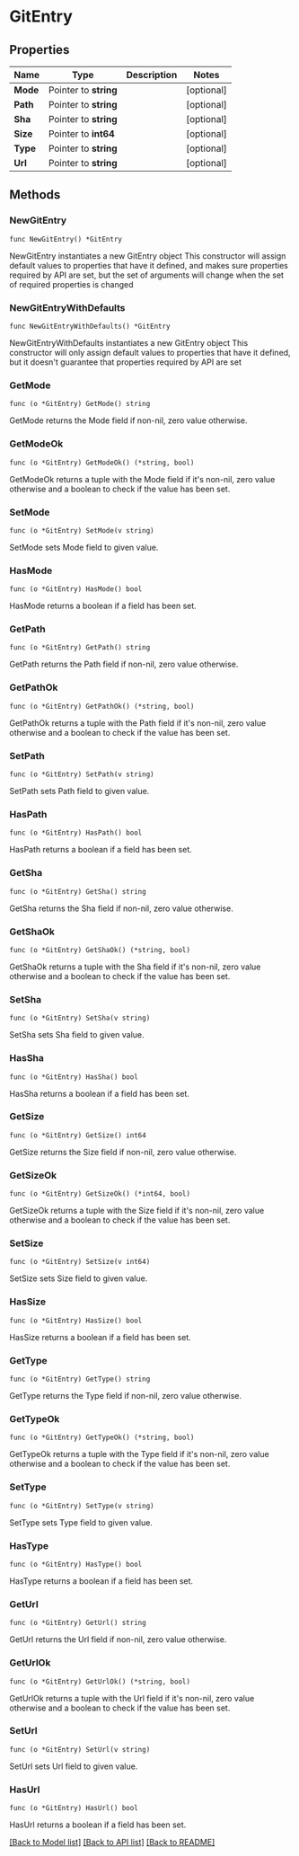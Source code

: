 # GitEntry

## Properties

Name | Type | Description | Notes
------------ | ------------- | ------------- | -------------
**Mode** | Pointer to **string** |  | [optional] 
**Path** | Pointer to **string** |  | [optional] 
**Sha** | Pointer to **string** |  | [optional] 
**Size** | Pointer to **int64** |  | [optional] 
**Type** | Pointer to **string** |  | [optional] 
**Url** | Pointer to **string** |  | [optional] 

## Methods

### NewGitEntry

`func NewGitEntry() *GitEntry`

NewGitEntry instantiates a new GitEntry object
This constructor will assign default values to properties that have it defined,
and makes sure properties required by API are set, but the set of arguments
will change when the set of required properties is changed

### NewGitEntryWithDefaults

`func NewGitEntryWithDefaults() *GitEntry`

NewGitEntryWithDefaults instantiates a new GitEntry object
This constructor will only assign default values to properties that have it defined,
but it doesn't guarantee that properties required by API are set

### GetMode

`func (o *GitEntry) GetMode() string`

GetMode returns the Mode field if non-nil, zero value otherwise.

### GetModeOk

`func (o *GitEntry) GetModeOk() (*string, bool)`

GetModeOk returns a tuple with the Mode field if it's non-nil, zero value otherwise
and a boolean to check if the value has been set.

### SetMode

`func (o *GitEntry) SetMode(v string)`

SetMode sets Mode field to given value.

### HasMode

`func (o *GitEntry) HasMode() bool`

HasMode returns a boolean if a field has been set.

### GetPath

`func (o *GitEntry) GetPath() string`

GetPath returns the Path field if non-nil, zero value otherwise.

### GetPathOk

`func (o *GitEntry) GetPathOk() (*string, bool)`

GetPathOk returns a tuple with the Path field if it's non-nil, zero value otherwise
and a boolean to check if the value has been set.

### SetPath

`func (o *GitEntry) SetPath(v string)`

SetPath sets Path field to given value.

### HasPath

`func (o *GitEntry) HasPath() bool`

HasPath returns a boolean if a field has been set.

### GetSha

`func (o *GitEntry) GetSha() string`

GetSha returns the Sha field if non-nil, zero value otherwise.

### GetShaOk

`func (o *GitEntry) GetShaOk() (*string, bool)`

GetShaOk returns a tuple with the Sha field if it's non-nil, zero value otherwise
and a boolean to check if the value has been set.

### SetSha

`func (o *GitEntry) SetSha(v string)`

SetSha sets Sha field to given value.

### HasSha

`func (o *GitEntry) HasSha() bool`

HasSha returns a boolean if a field has been set.

### GetSize

`func (o *GitEntry) GetSize() int64`

GetSize returns the Size field if non-nil, zero value otherwise.

### GetSizeOk

`func (o *GitEntry) GetSizeOk() (*int64, bool)`

GetSizeOk returns a tuple with the Size field if it's non-nil, zero value otherwise
and a boolean to check if the value has been set.

### SetSize

`func (o *GitEntry) SetSize(v int64)`

SetSize sets Size field to given value.

### HasSize

`func (o *GitEntry) HasSize() bool`

HasSize returns a boolean if a field has been set.

### GetType

`func (o *GitEntry) GetType() string`

GetType returns the Type field if non-nil, zero value otherwise.

### GetTypeOk

`func (o *GitEntry) GetTypeOk() (*string, bool)`

GetTypeOk returns a tuple with the Type field if it's non-nil, zero value otherwise
and a boolean to check if the value has been set.

### SetType

`func (o *GitEntry) SetType(v string)`

SetType sets Type field to given value.

### HasType

`func (o *GitEntry) HasType() bool`

HasType returns a boolean if a field has been set.

### GetUrl

`func (o *GitEntry) GetUrl() string`

GetUrl returns the Url field if non-nil, zero value otherwise.

### GetUrlOk

`func (o *GitEntry) GetUrlOk() (*string, bool)`

GetUrlOk returns a tuple with the Url field if it's non-nil, zero value otherwise
and a boolean to check if the value has been set.

### SetUrl

`func (o *GitEntry) SetUrl(v string)`

SetUrl sets Url field to given value.

### HasUrl

`func (o *GitEntry) HasUrl() bool`

HasUrl returns a boolean if a field has been set.


[[Back to Model list]](../README.md#documentation-for-models) [[Back to API list]](../README.md#documentation-for-api-endpoints) [[Back to README]](../README.md)


